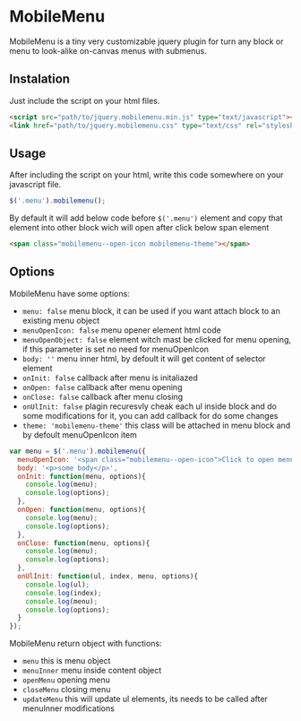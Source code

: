 # MobileMenu

MobileMenu is a tiny very customizable jquery plugin for turn any block or menu to look-alike on-canvas menus with submenus.

## Instalation

Just include the script on your html files.

```html
<script src="path/to/jquery.mobilemenu.min.js" type="text/javascript"></script>
<link href="path/to/jquery.mobilemenu.css" type="text/css" rel="stylesheet" />
```

## Usage
After including the script on your html, write this code somewhere on your javascript file.

```javascript
$('.menu').mobilemenu();
```

By default it will add below code before `$('.menu')` element and copy that element into other block wich will open after click below span element
```html
<span class="mobilemenu--open-icon mobilemenu-theme"></span>
```

## Options

MobileMenu have some options:

* `menu: false` menu block, it can be used if you want attach block to an existing menu object
* `menuOpenIcon: false` menu opener element html code
* `menuOpenObject: false` element witch mast be clicked for menu opening, if this parameter is set no need for menuOpenIcon
* `body: ''` menu inner html, by defoult it will get content of selector element
* `onInit: false` callback after menu is initaliazed
* `onOpen: false` callback after menu opening
* `onClose: false` callback after menu closing
* `onUlInit: false` plagin recuresvly cheak each ul inside block and do some modifications for it, you can add callback for do some changes
* `theme: 'mobilemenu-theme'` this class will be attached in menu block and by defoult menuOpenIcon item

```javascript
var menu = $('.menu').mobilemenu({
  menuOpenIcon: '<span class="mobilemenu--open-icon">Click to open menu</span>',
  body: '<p>some body</p>',
  onInit: function(menu, options){
    console.log(menu);
    console.log(options);
  },
  onOpen: function(menu, options){
    console.log(menu);
    console.log(options);
  },
  onClose: function(menu, options){
    console.log(menu);
    console.log(options);
  },
  onUlInit: function(ul, index, menu, options){
    console.log(ul);
    console.log(index);
    console.log(menu);
    console.log(options);
  }
});
```
MobileMenu return object with functions:


* `menu` this is menu object
* `menuInner` menu inside content object
* `openMenu` opening menu
* `closeMenu` closing menu
* `updateMenu` this will update ul elements, its needs to be called after menuInner modifications
